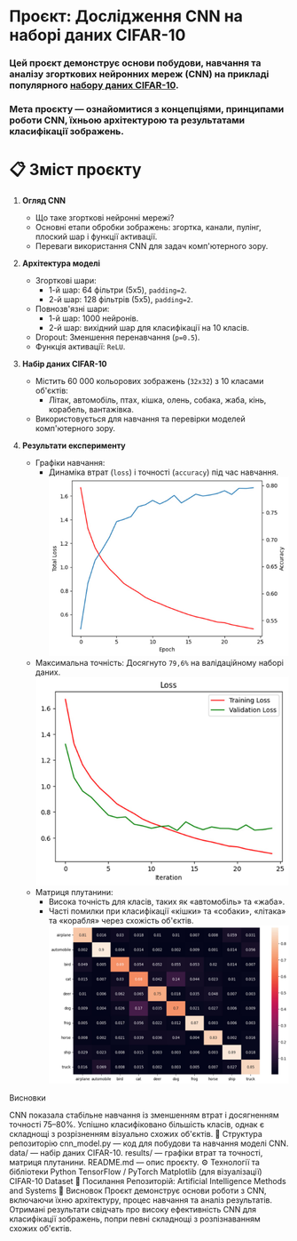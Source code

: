 # Проєкт: Дослідження CNN на наборі даних CIFAR-10
### Цей проєкт демонструє основи побудови, навчання та аналізу згорткових нейронних мереж (CNN) на прикладі популярного [набору даних CIFAR-10](https://www.kaggle.com/c/cifar-10/overview). 
### Мета проєкту — ознайомитися з концепціями, принципами роботи CNN, їхньою архітектурою та результатами класифікації зображень.

# 📋 Зміст проєкту
1. **Огляд CNN**
   * Що таке згорткові нейронні мережі?
   * Основні етапи обробки зображень: згортка, канали, пулінг, плоский шар і функції активації.
   * Переваги використання CNN для задач комп'ютерного зору.

2. **Архітектура моделі**
     *  Згорткові шари:
        * 1-й шар: 64 фільтри (5x5), `padding=2`.
        * 2-й шар: 128 фільтрів (5x5), `padding=2`.
     * Повнозв'язні шари:
        * 1-й шар: 1000 нейронів.
        * 2-й шар: вихідний шар для класифікації на 10 класів.
     * Dropout: Зменшення перенавчання (`p=0.5`).
     * Функція активації: `ReLU`.
    
3. **Набір даних CIFAR-10**
    * Містить 60 000 кольорових зображень (`32x32`) з 10 класами об'єктів:
        * Літак, автомобіль, птах, кішка, олень, собака, жаба, кінь, корабель, вантажівка.
    * Використовується для навчання та перевірки моделей комп'ютерного зору.

4. **Результати експерименту**
    * Графіки навчання:
        * Динаміка втрат (`loss`) і точності (`accuracy`) під час навчання.
        ![1 graph](images/images_1.jpg)
    * Максимальна точність: Досягнуто `79,6%` на валідаційному наборі даних.
       ![2 graph](images/images_2.jpg)
    * Матриця плутанини:
        * Висока точність для класів, таких як «автомобіль» та «жаба».
        * Часті помилки при класифікації «кішки» та «собаки», «літака» та «корабля» через схожість об'єктів.
        ![3 graph](images/images_3.jpg)

Висновки

CNN показала стабільне навчання із зменшенням втрат і досягненням точності 75–80%.
Успішно класифіковано більшість класів, однак є складнощі з розрізненням візуально схожих об'єктів.
📁 Структура репозиторію
cnn_model.py — код для побудови та навчання моделі CNN.
data/ — набір даних CIFAR-10.
results/ — графіки втрат та точності, матриця плутанини.
README.md — опис проєкту.
⚙️ Технології та бібліотеки
Python
TensorFlow / PyTorch
Matplotlib (для візуалізації)
CIFAR-10 Dataset
🔗 Посилання
Репозиторій: Artificial Intelligence Methods and Systems
📌 Висновок
Проєкт демонструє основи роботи з CNN, включаючи їхню архітектуру, процес навчання та аналіз результатів. Отримані результати свідчать про високу ефективність CNN для класифікації зображень, попри певні складнощі з розпізнаванням схожих об'єктів.






